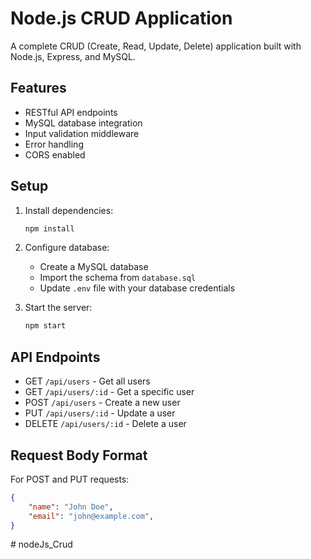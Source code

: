 # Node.js CRUD Application

A complete CRUD (Create, Read, Update, Delete) application built with Node.js, Express, and MySQL.

## Features

- RESTful API endpoints
- MySQL database integration
- Input validation middleware
- Error handling
- CORS enabled

## Setup

1. Install dependencies:
   ```bash
   npm install
   ```

2. Configure database:
   - Create a MySQL database
   - Import the schema from `database.sql`
   - Update `.env` file with your database credentials

3. Start the server:
   ```bash
   npm start
   ```

## API Endpoints

- GET `/api/users` - Get all users
- GET `/api/users/:id` - Get a specific user
- POST `/api/users` - Create a new user
- PUT `/api/users/:id` - Update a user
- DELETE `/api/users/:id` - Delete a user

## Request Body Format

For POST and PUT requests:
```json
{
    "name": "John Doe",
    "email": "john@example.com",
}
```
#   n o d e J s _ C r u d  
 